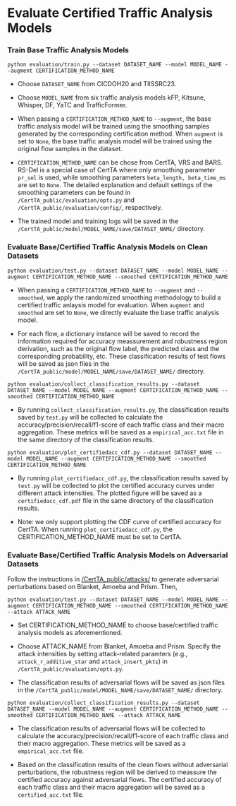 # Evaluate Certified Traffic Analysis Models


### Train Base Traffic Analysis Models

```
python evaluation/train.py --dataset DATASET_NAME --model MODEL_NAME --augment CERTIFICATION_METHOD_NAME 
```

* Choose `DATASET_NAME` from CICDOH20 and TIISSRC23. 

* Choose `MODEL_NAME` from six traffic analysis models kFP, Kitsune, Whisper, DF, YaTC and TrafficFormer.

* When passing a `CERTIFICATION_METHOD_NAME` to `--augment`, the base traffic analysis model will be trained using the smoothing samples generated by the corresponding certification method. When `augment` is set to `None`, the base traffic analysis model will be trained using the original flow samples in the dataset.

* `CERTIFICATION_METHOD_NAME` can be chose from CertTA, VRS and BARS. RS-Del is a special case of CertTA where only smoothing parameter `pr_sel` is used,  while smoothing parameters `beta_length, beta_time_ms` are set to `None`. The detailed explanation and default settings of the smoothing parameters can be found in `/CertTA_public/evaluation/opts.py` and `/CertTA_public/evaluation/config/`, respectively.

* The trained model and training logs will be saved in the `/CertTA_public/model/MODEL_NAME/save/DATASET_NAME/` directory.

### Evaluate Base/Certified Traffic Analysis Models on Clean Datasets

```
python evaluation/test.py --dataset DATASET_NAME --model MODEL_NAME --augment CERTIFICATION_METHOD_NAME --smoothed CERTIFICATION_METHOD_NAME
```

* When passing a `CERTIFICATION_METHOD_NAME` to `--augment` and  `--smoothed`, we apply the randomized smoothing methodology to build a certified traffic anlaysis model for evaluation. When `augment` and  `smoothed` are set to `None`, we directly evaluate the base traffic analysis model.

* For each flow, a dictionary instance will be saved to record the information required for accuracy meassurement and robustness region derivation, such as the original flow label, the predicted class and the corresponding probability, etc. These classification results of test flows will be saved as json files in the `/CertTA_public/model/MODEL_NAME/save/DATASET_NAME/` directory. 

```
python evaluation/collect_classification_results.py --dataset DATASET_NAME --model MODEL_NAME --augment CERTIFICATION_METHOD_NAME --smoothed CERTIFICATION_METHOD_NAME
```

* By running `collect_classification_results.py`, the classification results saved by `test.py` will be collected to calculate the accuracy/precision/recall/f1-score of each traffic class and their macro aggregation. These metrics will be saved as a `empirical_acc.txt` file in the same directory of the classification results.

```
python evaluation/plot_certifiedacc_cdf.py --dataset DATASET_NAME --model MODEL_NAME --augment CERTIFICATION_METHOD_NAME --smoothed CERTIFICATION_METHOD_NAME
```

* By running `plot_certifiedacc_cdf.py`, the classification results saved by `test.py` will be collected to plot the certified accuracy curves under different attack intensities. The plotted figure will be saved as a `certifiedacc_cdf.pdf` file in the same directory of the classification results.

* Note: we only support plotting the CDF curve of certified accuracy for CertTA. When running `plot_certifiedacc_cdf.py`, the CERTIFICATION_METHOD_NAME must be set to CertTA.

### Evaluate Base/Certified Traffic Analysis Models on Adversarial Datasets

Follow the instructions in [/CertTA_public/attacks/]() to generate adversarial perturbations based on Blanket, Amoeba and Prism. Then,


```
python evaluation/test.py --dataset DATASET_NAME --model MODEL_NAME --augment CERTIFICATION_METHOD_NAME --smoothed CERTIFICATION_METHOD_NAME --attack ATTACK_NAME
```

* Set CERTIFICATION_METHOD_NAME to choose base/certified traffic analysis models as aforementioned.

* Choose ATTACK_NAME from Blanket, Amoeba and Prism. Specify the attack intensities by setting attack-related paramters (e.g., `attack_r_additive_star` and `attack_insert_pkts`) in `/CertTA_public/evaluation/opts.py`. 

* The classification results of adversarial flows will be saved as json files in the `/CertTA_public/model/MODEL_NAME/save/DATASET_NAME/` directory. 

```
python evaluation/collect_classification_results.py --dataset DATASET_NAME --model MODEL_NAME --augment CERTIFICATION_METHOD_NAME --smoothed CERTIFICATION_METHOD_NAME --attack ATTACK_NAME
```

* The classification results of adversarial flows will be collected to calculate the accuracy/precision/recall/f1-score of each traffic class and their macro aggregation. These metrics will be saved as a `empirical_acc.txt` file.

* Based on the classification results of the clean flows without adversarial perturbations, the robustness region will be derived to meassure the certified accuracy against adversarial flows. The certified accuracy of each traffic class and their macro aggregation will be saved as a `certified_acc.txt` file.